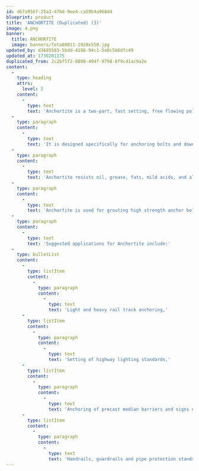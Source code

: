 ```yaml
---
id: d67a9567-25a3-476d-9ee4-ca59b4a968d4
blueprint: product
title: 'ANCHORTITE (Duplicated) (3)'
image: 4.png
banner:
  title: ANCHORTITE
  image: banners/foto00011-1920x550.jpg
updated_by: d3685503-5bdd-4188-94c1-5e0c5b6dfc49
updated_at: 1730201175
duplicated_from: 2c2bf5f2-8808-494f-9798-0f9c41ac9a2e
content:
  -
    type: heading
    attrs:
      level: 2
    content:
      -
        type: text
        text: 'Anchortite is a two-part, fast setting, free flowing polyester resin anchoring grout, consisting of a specially formulated liquid resin and hardener.'
  -
    type: paragraph
    content:
      -
        type: text
        text: 'It is designed specifically for anchoring bolts and dowels in concrete, rock, brick and masonry.'
  -
    type: paragraph
    content:
      -
        type: text
        text: 'Anchortite resists oil, grease, fats, mild acids, and alkalies, fresh and salt water. Where exposure to a specific chemical is anticipated, consult Minova directly.'
  -
    type: paragraph
    content:
      -
        type: text
        text: 'Anchortite is used for grouting high strength anchor bolts, starter bars in concrete and anchors in rock.'
  -
    type: paragraph
    content:
      -
        type: text
        text: 'Suggested applications for Anchortite include:'
  -
    type: bulletList
    content:
      -
        type: listItem
        content:
          -
            type: paragraph
            content:
              -
                type: text
                text: 'Light and heavy rail track anchoring,'
      -
        type: listItem
        content:
          -
            type: paragraph
            content:
              -
                type: text
                text: 'Setting of highway lighting standards,'
      -
        type: listItem
        content:
          -
            type: paragraph
            content:
              -
                type: text
                text: 'Anchoring of precast median barriers and signs on highways.'
      -
        type: listItem
        content:
          -
            type: paragraph
            content:
              -
                type: text
                text: 'Handrails, guardrails and pipe protection stands around safety areas'
---
```


